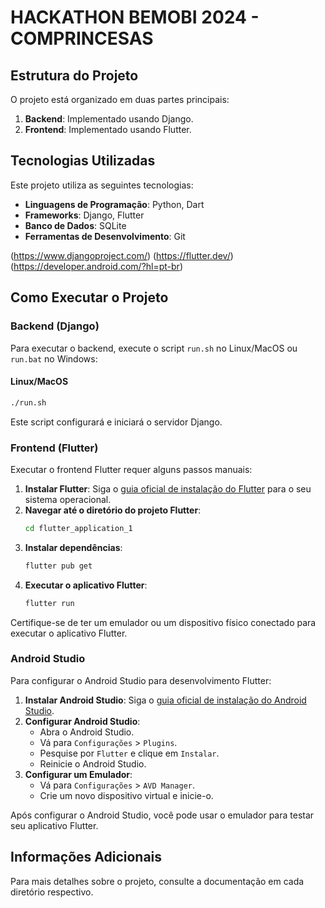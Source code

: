 # HACKATHON BEMOBI 2024 - COMPRINCESAS

## Estrutura do Projeto

O projeto está organizado em duas partes principais:
1. **Backend**: Implementado usando Django.
2. **Frontend**: Implementado usando Flutter.

## Tecnologias Utilizadas

Este projeto utiliza as seguintes tecnologias:

- **Linguagens de Programação**: Python, Dart
- **Frameworks**: Django, Flutter
- **Banco de Dados**: SQLite
- **Ferramentas de Desenvolvimento**: Git

(https://www.djangoproject.com/)
(https://flutter.dev/)
(https://developer.android.com/?hl=pt-br)

## Como Executar o Projeto

### Backend (Django)

Para executar o backend, execute o script `run.sh` no Linux/MacOS ou `run.bat` no Windows:

#### Linux/MacOS
```bash
./run.sh
```

Este script configurará e iniciará o servidor Django.

### Frontend (Flutter)

Executar o frontend Flutter requer alguns passos manuais:

1. **Instalar Flutter**: Siga o [guia oficial de instalação do Flutter](https://flutter.dev/docs/get-started/install) para o seu sistema operacional.
2. **Navegar até o diretório do projeto Flutter**:
    ```bash
    cd flutter_application_1
    ```
3. **Instalar dependências**:
    ```bash
    flutter pub get
    ```
4. **Executar o aplicativo Flutter**:
    ```bash
    flutter run

Certifique-se de ter um emulador ou um dispositivo físico conectado para executar o aplicativo Flutter.

### Android Studio

Para configurar o Android Studio para desenvolvimento Flutter:

1. **Instalar Android Studio**: Siga o [guia oficial de instalação do Android Studio](https://developer.android.com/studio).
2. **Configurar Android Studio**:
    - Abra o Android Studio.
    - Vá para `Configurações` > `Plugins`.
    - Pesquise por `Flutter` e clique em `Instalar`.
    - Reinicie o Android Studio.
3. **Configurar um Emulador**:
    - Vá para `Configurações` > `AVD Manager`.
    - Crie um novo dispositivo virtual e inicie-o.

Após configurar o Android Studio, você pode usar o emulador para testar seu aplicativo Flutter.



## Informações Adicionais

Para mais detalhes sobre o projeto, consulte a documentação em cada diretório respectivo.

